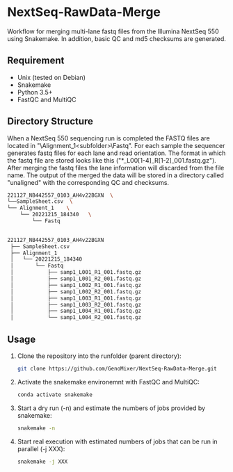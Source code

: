 # NextSeq-RawData-Merge
Workflow for merging multi-lane fastq files from the Illumina NextSeq 550 using Snakemake. In addition, basic QC and md5 checksums are generated.

## Requirement
- Unix (tested on Debian)
- Snakemake
- Python 3.5+
- FastQC and MultiQC

## Directory Structure
When a NextSeq 550 sequencing run is completed the FASTQ files are located in "<run folder>\Alignment_1\<subfolder>\Fastq". For each sample the sequencer generates fastq files for each lane and read orientation. The format in which the fastq file are stored looks like this ("*_L00[1-4]_R[1-2]_001.fastq.gz"). After merging the fastq files the lane information will discarded from the file name.  The output of the merged the data will be stored in a directory called "unaligned" with the corresponding QC and checksums.

```bash
221127_NB442557_0103_AH4v22BGXN  \
└──SampleSheet.csv  \
└── Alignment_1    \
    └── 20221215_184340   \
        └── Fastq
    

221127_NB442557_0103_AH4v22BGXN
 ├── SampleSheet.csv
 ├── Alignment_1
 │   └── 20221215_184340
 │       └── Fastq
 │           ├── samp1_L001_R1_001.fastq.gz
 │           ├── samp1_L001_R2_001.fastq.gz
 │           ├── samp1_L002_R1_001.fastq.gz
 │           ├── samp1_L002_R2_001.fastq.gz
 │           ├── samp1_L003_R1_001.fastq.gz
 │           ├── samp1_L003_R2_001.fastq.gz
 │           ├── samp1_L004_R1_001.fastq.gz
 │           └── samp1_L004_R2_001.fastq.gz
```

## Usage

1. Clone the repository into the runfolder (parent directory):

    ```bash
    git clone https://github.com/GenoMixer/NextSeq-RawData-Merge.git
    ```

2. Activate the snakemake environemnt with FastQC and MultiQC:

    ```bash
    conda activate snakemake
    ```

3. Start a dry run (-n) and estimate the numbers of jobs provided by snakemake:

    ```bash
    snakemake -n
    ```

4. Start real execution with estimated numbers of jobs that can be run in parallel (-j XXX):

    ```bash
    snakemake -j XXX 
    ```
